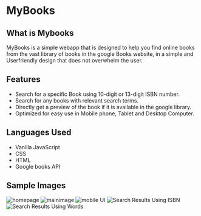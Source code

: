 
# MyBooks

## What is Mybooks
MyBooks is a simple webapp that is designed to help you find online books from the vast library of books in the google Books website,
in a simple and Userfriendly design that does not overwhelm the user.

## Features
* Search for a specific Book using 10-digit or 13-digit ISBN number.
* Search for any books with relevant search terms.
* Directly get a preview of the book if it is available in the google library.
* Optimized for easy use in Mobile phone, Tablet and Desktop Computer.

## Languages Used
* Vanilla JavaScript
* CSS
* HTML
* Google books API

## Sample Images
![homepage](https://user-images.githubusercontent.com/72187226/205424982-5b453dde-6be1-46d2-8488-f1d764162dbb.png)
![mainimage](https://user-images.githubusercontent.com/72187226/205424986-e8483338-b581-42f2-a539-bfa3c8db654f.png)
![mobile UI](https://user-images.githubusercontent.com/72187226/205424987-f84459a4-17b1-4784-ba83-1143efcf0a96.png)
![Search Results Using ISBN](https://user-images.githubusercontent.com/72187226/205424988-9386e32c-47c7-490b-bfbe-04b963ff4eec.png)
![Search Results Using Words](https://user-images.githubusercontent.com/72187226/205424989-7c57c76d-5437-409d-9876-01e7e44757f4.png)
